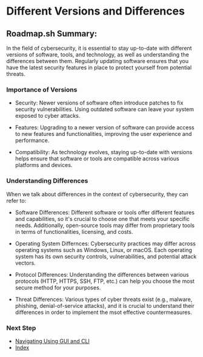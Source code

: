 # Different Versions and Differences

## Roadmap.sh Summary:
In the field of cybersecurity, it is essential to stay up-to-date with different versions of software, tools, and technology, as well as understanding the differences between them. Regularly updating software ensures that you have the latest security features in place to protect yourself from potential threats.

### Importance of Versions
- Security: Newer versions of software often introduce patches to fix security vulnerabilities. Using outdated software can leave your system exposed to cyber attacks.

- Features: Upgrading to a newer version of software can provide access to new features and functionalities, improving the user experience and performance.

- Compatibility: As technology evolves, staying up-to-date with versions helps ensure that software or tools are compatible across various platforms and devices.

### Understanding Differences
When we talk about differences in the context of cybersecurity, they can refer to:

- Software Differences: Different software or tools offer different features and capabilities, so it's crucial to choose one that meets your specific needs. Additionally, open-source tools may differ from proprietary tools in terms of functionalities, licensing, and costs.

- Operating System Differnces: Cybersecurity practices may differ across operating systems such as Windows, Linux, or macOS. Each operating system has its own security controls, vulnerabilities, and potential attack vectors.

- Protocol Differences: Understanding the differences between various protocols (HTTP, HTTPS, SSH, FTP, etc.) can help you choose the most secure method for your purposes.

- Threat Differences: Various types of cyber threats exist (e.g., malware, phishing, denial-of-service attacks), and it is crucial to understand their differences in order to implement the msot effective countermeasures.

### Next Step
- [Navigating Using GUI and CLI](https://github.com/Sisu-Sus/CyberSec-RoadMap/blob/main/Operating_Systems/Navigating_using_GUI_and_CLI.md)
- [Index](https://github.com/Sisu-Sus/CyberSec-RoadMap/blob/main/index.md)
